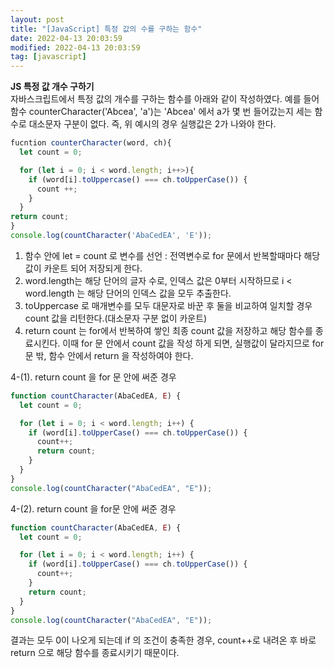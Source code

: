 ```yaml
---
layout: post
title: "[JavaScript] 특정 값의 수를 구하는 함수"
date: 2022-04-13 20:03:59
modified: 2022-04-13 20:03:59
tag: [javascript]
---
```


**JS 특정 값 개수 구하기**  
자바스크립트에서 특정 값의 개수를 구하는 함수를 아래와 같이 작성하였다.
예를 들어 함수 counterCharacter('Abcea', 'a')는 'Abcea' 에서 a가 몇 번 들어갔는지 세는 함수로 대소문자 구분이 없다.
즉, 위 예시의 경우 실행값은 2가 나와야 한다.

```javascript
fucntion counterCharacter(word, ch){
  let count = 0;

  for (let i = 0; i < word.length; i++>){
    if (word[i].toUppercase() === ch.toUpperCase()) {
      count ++;
    }
  }
return count;
}
console.log(countCharacter('AbaCedEA', 'E'));
```

1. 함수 안에 let = count 로 변수를 선언 : 전역변수로 for 문에서 반복할때마다 해당 값이 카운트 되어 저장되게 한다.
2. word.length는 해당 단어의 글자 수로, 인덱스 값은 0부터 시작하므로 i < word.length 는 해당 단어의 인덱스 값을 모두 추출한다.
3. toUppercase 로 매개변수를 모두 대문자로 바꾼 후 둘을 비교하여 일치할 경우 count 값을 리턴한다.(대소문자 구분 없이 카운트)
4. return count 는 for에서 반복하여 쌓인 최종 count 값을 저장하고 해당 함수를 종료시킨다. 이때 for 문 안에서 count 값을 작성 하게 되면, 실행값이 달라지므로
   for 문 밖, 함수 안에서 return 을 작성하여야 한다.

4-(1). return count 을 for 문 안에 써준 경우

```javascript
function countCharacter(AbaCedEA, E) {
  let count = 0;

  for (let i = 0; i < word.length; i++) {
    if (word[i].toUpperCase() === ch.toUpperCase()) {
      count++;
      return count;
    }
  }
}
console.log(countCharacter("AbaCedEA", "E"));
```

4-(2). return count 을 for문 안에 써준 경우

```javascript
function countCharacter(AbaCedEA, E) {
  let count = 0;

  for (let i = 0; i < word.length; i++) {
    if (word[i].toUpperCase() === ch.toUpperCase()) {
      count++;
    }
    return count;
  }
}
console.log(countCharacter("AbaCedEA", "E"));
```

결과는 모두 0이 나오게 되는데 if 의 조건이 충족한 경우, count++로 내려온 후 바로 return 으로 해당 함수를 종료시키기 때문이다.
